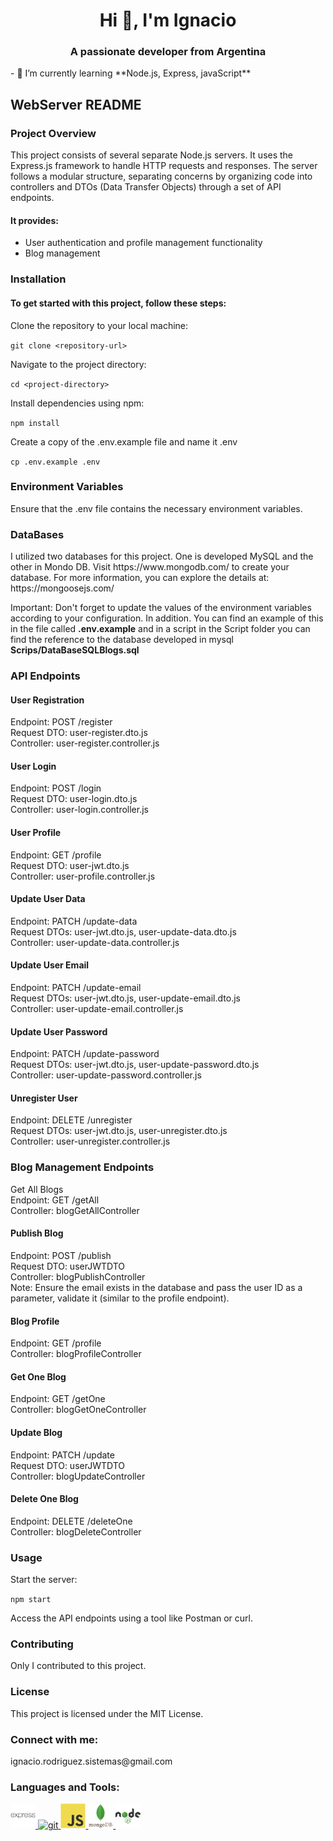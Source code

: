<h1 align="center">Hi 👋, I'm Ignacio</h1>
<h3 align="center">A passionate developer from Argentina</h3>
- 🌱 I’m currently learning **Node.js, Express, javaScript**

<h2>WebServer README</h2>
<h3>Project Overview</h3>
<p>
This project consists of several separate Node.js servers. It uses the Express.js framework to handle HTTP requests and responses. The server follows a modular structure, separating concerns by organizing code into controllers and DTOs (Data Transfer Objects) through a set of API endpoints.  
</p>
<h4>It provides:</h4>
<ul>
  <li>User authentication and profile management functionality</li>
  <li>Blog management</li>
</ul>


<h3>Installation</h3>
<h4>To get started with this project, follow these steps:</h4>
<p>Clone the repository to your local machine:</p>
<code>git clone &lt;repository-url&gt;</code>

<p>Navigate to the project directory:</p>
<code>cd &lt;project-directory&gt;</code>
<p>Install dependencies using npm:</p>
<code>npm install</code>

<p>Create a copy of the .env.example file and name it .env</p>
<code>cp .env.example .env</code>


<h3>Environment Variables</h3>
<p>Ensure that the .env file contains the necessary environment variables.</p>

<h3>DataBases</h3>
<p>
    I utilized two databases for this project. One is developed MySQL and the other in Mondo DB.
    Visit https://www.mongodb.com/ to create your database. 
    For more information, you can explore the details at:
    https://mongoosejs.com/
    
</p>
<p>Important: Don't forget to update the values of the environment variables according to your configuration. In addition. You can find an example of this in the file called <b>.env.example</b> 
and in a script in the Script folder you can find the reference to the database developed in mysql <b>Scrips/DataBaseSQLBlogs.sql</b> </p>



<h3>API Endpoints</h3>
<h4>User Registration</h4>
<p>
    Endpoint: POST /register<br>
    Request DTO: user-register.dto.js<br>
    Controller: user-register.controller.js
 </p>

<h4>User Login</h4>
<p>
    Endpoint: POST /login<br>
    Request DTO: user-login.dto.js<br>
    Controller: user-login.controller.js
</p>

<h4>User Profile</h4>
<p>
    Endpoint: GET /profile<br>
    Request DTO: user-jwt.dto.js<br>
    Controller: user-profile.controller.js
</p>

<h4>Update User Data</h4>
<p>
    Endpoint: PATCH /update-data<br>
    Request DTOs: user-jwt.dto.js, user-update-data.dto.js<br>
    Controller: user-update-data.controller.js
</p>

<h4>Update User Email</h4>
<p>
    Endpoint: PATCH /update-email<br>
    Request DTOs: user-jwt.dto.js, user-update-email.dto.js<br>
    Controller: user-update-email.controller.js
</p>

<h4>Update User Password</h4>
<p>
    Endpoint: PATCH /update-password<br>
    Request DTOs: user-jwt.dto.js, user-update-password.dto.js<br>
    Controller: user-update-password.controller.js
</p>

<h4>Unregister User</h4>
<p>
    Endpoint: DELETE /unregister<br>
    Request DTOs: user-jwt.dto.js, user-unregister.dto.js<br>
    Controller: user-unregister.controller.js
</p>

<h3>Blog Management Endpoints</h3>
<p>
Get All Blogs<br>
Endpoint: GET /getAll<br>
Controller: blogGetAllController
</p>

<h4>Publish Blog</h4>
<p>
Endpoint: POST /publish<br>
Request DTO: userJWTDTO<br>
Controller: blogPublishController<br>
Note: Ensure the email exists in the database and pass the user ID as a parameter, validate it (similar to the profile endpoint).
</p>

<h4>Blog Profile</h4>
<p>
Endpoint: GET /profile<br>
Controller: blogProfileController
</p>

<h4>Get One Blog</h4>
<p>
Endpoint: GET /getOne<br>
Controller: blogGetOneController
</p>

<h4>Update Blog</h4>
<p>
Endpoint: PATCH /update<br>
Request DTO: userJWTDTO<br>
Controller: blogUpdateController
</p>

<h4>Delete One Blog</h4>
<p>
Endpoint: DELETE /deleteOne<br>
Controller: blogDeleteController
</p>

<h3>Usage</h3>
<p>Start the server:</p>
<code>npm start</code>

<p>Access the API endpoints using a tool like Postman or curl.</p>

<h3>Contributing</h3>
<p>Only I contributed to this project.</p>
<h3>License</h3>
<p>This project is licensed under the MIT License.</p>
<h3 align="left">Connect with me:</h3>
<p align="left">
ignacio.rodriguez.sistemas@gmail.com
</p>

<h3 align="left">Languages and Tools:</h3>
<p align="left"> <a href="https://expressjs.com" target="_blank" rel="noreferrer"> 
  <img src="https://raw.githubusercontent.com/devicons/devicon/master/icons/express/express-original-wordmark.svg" alt="express" width="40" height="40"/> 
</a> <a href="https://git-scm.com/" target="_blank" rel="noreferrer"> <img src="https://www.vectorlogo.zone/logos/git-scm/git-scm-icon.svg" alt="git" width="40" height="40"/> 
</a>
  <a href="https://developer.mozilla.org/en-US/docs/Web/JavaScript" target="_blank" rel="noreferrer"> 
    <img src="https://raw.githubusercontent.com/devicons/devicon/master/icons/javascript/javascript-original.svg" alt="javascript" width="40" height="40"/> 
  </a> <a href="https://www.mongodb.com/" target="_blank" rel="noreferrer"> 
    <img src="https://raw.githubusercontent.com/devicons/devicon/master/icons/mongodb/mongodb-original-wordmark.svg" alt="mongodb" width="40" height="40"/>
  </a> 
  <a href="https://nodejs.org" target="_blank" rel="noreferrer"> <img src="https://raw.githubusercontent.com/devicons/devicon/master/icons/nodejs/nodejs-original-wordmark.svg" alt="nodejs" width="40" height="40"/> 
  </a>
</p>
